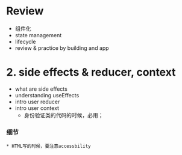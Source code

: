 # Review
* 组件化
* state management
* lifecycle
* review & practice by building and app

# 2. side effects & reducer, context 
* what are side effects
* understanding useEffects
* intro user reducer
* intro user context 
  * 身份验证类的代码的时候，必用；

### 细节
    * HTML写的时候，要注意accessbility